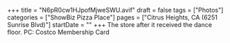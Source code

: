 +++
title = "N6pR0cw1HJpofMjweSWU.avif"
draft = false
tags = ["Photos"]
categories = ["ShowBiz Pizza Place"]
pages = ["Citrus Heights, CA (6251 Sunrise Blvd)"]
startDate = ""
+++
The store after it received the dance floor. PC: Costco Membership Card
